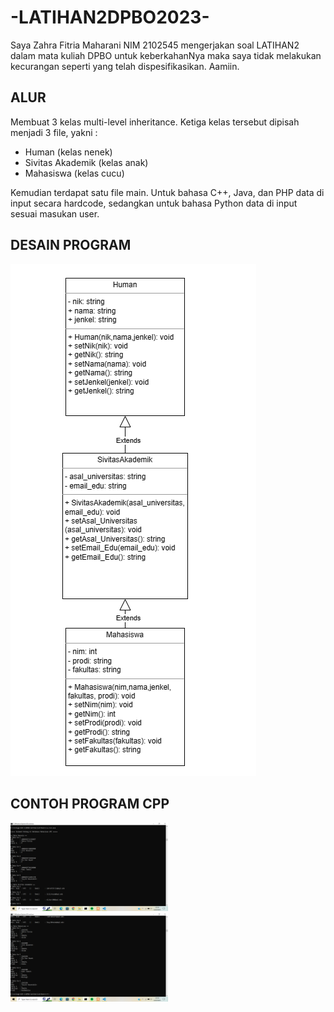 # -LATIHAN2DPBO2023-

Saya Zahra Fitria Maharani NIM 2102545 mengerjakan soal LATIHAN2 dalam mata kuliah DPBO untuk keberkahanNya maka saya tidak melakukan kecurangan seperti yang telah dispesifikasikan. Aamiin.

## ALUR

Membuat 3 kelas multi-level inheritance. Ketiga kelas tersebut dipisah menjadi 3 file, yakni :
- Human (kelas nenek)
- Sivitas Akademik (kelas anak)
- Mahasiswa (kelas cucu)

Kemudian terdapat satu file main. Untuk bahasa C++, Java, dan PHP data di input secara hardcode, sedangkan untuk bahasa Python data di input sesuai masukan user.

## DESAIN PROGRAM
![image.png](https://github.com/zahraftrm/LATIHAN2DPBO2023-/blob/main/desain%20program.png)

## CONTOH PROGRAM CPP
<img src="https://github.com/zahraftrm/LATIHAN2DPBO2023-/blob/main/CPP/Screenshot%20(1118).png" width=50% height=50%>
<img src="https://github.com/zahraftrm/LATIHAN2DPBO2023-/blob/main/CPP/Screenshot%20(1119).png" width=50% height=50%>
